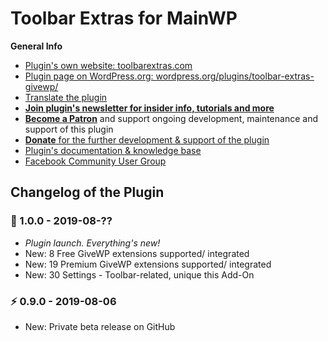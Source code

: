 # Toolbar Extras for MainWP

**General Info**

* [Plugin's own website: toolbarextras.com](https://toolbarextras.com/)
* [Plugin page on WordPress.org: wordpress.org/plugins/toolbar-extras-givewp/](https://wordpress.org/plugins/toolbar-extras-givewp/)
* [Translate the plugin](https://translate.wordpress.org/projects/wp-plugins/toolbar-extras-givewp)
* [**Join plugin's newsletter for insider info, tutorials and more**](https://eepurl.com/gbAUUn)
* [**Become a Patron**](https://www.patreon.com/deckerweb) and support ongoing development, maintenance and support of this plugin
* [**Donate** for the further development & support of the plugin](https://www.paypal.me/deckerweb)
* [Plugin's documentation & knowledge base](https://toolbarextras.com/docs-category/givewp-addon/)
* [Facebook Community User Group](https://www.facebook.com/groups/ToolbarExtras/)

## Changelog of the Plugin

### 🎉 1.0.0 - 2019-08-??

* *Plugin launch. Everything's new!*
* New: 8 Free GiveWP extensions supported/ integrated
* New: 19 Premium GiveWP extensions supported/ integrated
* New: 30 Settings - Toolbar-related, unique this Add-On


### ⚡ 0.9.0 - 2019-08-06

* New: Private beta release on GitHub
